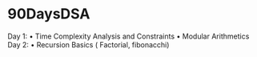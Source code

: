 # 90DaysDSA

Day 1:
      • Time Complexity Analysis and Constraints
      • Modular Arithmetics
Day 2:
      • Recursion Basics ( Factorial, fibonacchi)
